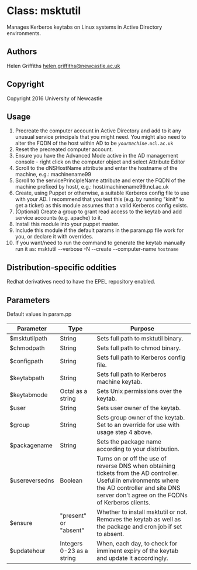 # Class: msktutil

Manages Kerberos keytabs on Linux systems in Active Directory environments.

## Authors

Helen Griffiths <helen.griffiths@newcastle.ac.uk>

## Copyright

Copyright 2016 University of Newcastle

## Usage

1. Precreate the computer account in Active Directory and add to it any unusual service principals that you might need.  You might also need to alter the FQDN of the host within AD to be *```yourmachine```*```.ncl.ac.uk```
2. Reset the precreated computer account.
3. Ensure you have the Advanced Mode active in the AD management console - right click on the computer object and select Attribute Editor
4. Scroll to the dNSHostName attribute and enter the hostname of the machine, e.g.: machinename99
5. Scroll to the servicePrincipleName attribute and enter the FQDN of the machine prefixed by host/, e.g.: host/machinename99.ncl.ac.uk
6. Create, using Puppet or otherwise, a suitable Kerberos config file to use with your AD.  I recommend that you test this (e.g. by running "kinit" to get a ticket) as this module assumes that a valid Kerberos config exists.
7. (Optional) Create a group to grant read access to the keytab and add service accounts (e.g. apache) to it.
8. Install this module into your puppet master.
9. Include this module if the default params in the param.pp file work for you, or declare it with overrides.
10. If you want/need to run the command to generate the keytab manually run it as: msktutil --verbose -N --create --computer-name `hostname`

## Distribution-specific oddities

Redhat derivatives need to have the EPEL repository enabled.

## Parameters

Default values in param.pp

| Parameter      | Type                      | Purpose                                                                                                                                                                                                |
|----------------|---------------------------|--------------------------------------------------------------------------------------------------------------------------------------------------------------------------------------------------------|
| $msktutilpath  | String                    | Sets full path to msktutil binary.                                                                                                                                                                     |
| $chmodpath     | String                    | Sets full path to chmod binary.                                                                                                                                                                        |
| $configpath    | String                    | Sets full path to Kerberos config file.                                                                                                                                                                |
| $keytabpath    | String                    | Sets full path to Kerberos machine keytab.                                                                                                                                                             |
| $keytabmode    | Octal as a string         | Sets Unix permissions over the keytab.                                                                                                                                                                 |
| $user          | String                    | Sets user owner of the keytab.                                                                                                                                                                         |
| $group         | String                    | Sets group owner of the keytab. Set to an override for use with usage step 4 above.                                                                                                                    |
| $packagename   | String                    | Sets the package name according to your distribution.                                                                                                                                                  |
| $usereversedns | Boolean                   | Turns on or off the use of reverse DNS when obtaining tickets from the AD controller. Useful in environments where the AD controller and site DNS server don't agree on the FQDNs of Kerberos clients. |
| $ensure        | "present" or "absent"     | Whether to install msktutil or not.  Removes the keytab as well as the package and cron job if set to absent.                                                                                          |
| $updatehour    | Integers 0-23 as a string | When, each day, to check for imminent expiry of the keytab and update it accordingly.                                                                                                                  |
